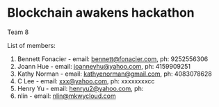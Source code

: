 # Blockchain awakens hackathon

Team 8

List of members:
1. Bennett Fonacier - email: bennett@fonacier.com, ph: 9252556306
2. Joann Hue - email: joanneyhu@yahoo.com, ph: 4159909251
3. Kathy Norman - email: kathyenorman@gmail.com, ph: 4083078628
4. C Lee - email: xxx@yahoo.com, ph: xxxxxxxxcc
5. Henry Yu - email: henryu2@yahoo.com, ph: 
6. nlin - email: nlin@mkwycloud.com
